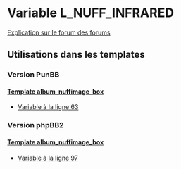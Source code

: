 # Variable L_NUFF_INFRARED
[Explication sur le forum des forums](http://forum.forumactif.com/t294113-listing-des-variables#L_NUFF_INFRARED)
## Utilisations dans les templates
### Version PunBB
#### [Template album_nuffimage_box](punbb/album_nuffimage_box.md)
* [Variable à la ligne 63](../punbb/album_nuffimage_box.tpl#L63)
### Version phpBB2
#### [Template album_nuffimage_box](subsilver/album_nuffimage_box.md)
* [Variable à la ligne 97](../subsilver/album_nuffimage_box.tpl#L97)